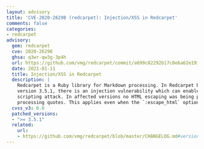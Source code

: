 ```yaml
---
layout: advisory
title: 'CVE-2020-26298 (redcarpet): Injection/XSS in Redcarpet'
comments: false
categories:
- redcarpet
advisory:
  gem: redcarpet
  cve: 2020-26298
  ghsa: q3wr-qw3g-3p4h
  url: https://github.com/vmg/redcarpet/commit/a699c82292b17c8e6a62e1914d5eccc252272793
  date: 2021-01-11
  title: Injection/XSS in Redcarpet
  description: |
    Redcarpet is a Ruby library for Markdown processing. In Redcarpet before
    version 3.5.1, there is an injection vulnerability which can enable a cross-site
    scripting attack. In affected versions no HTML escaping was being performed when
    processing quotes. This applies even when the `:escape_html` option was being used.
  cvss_v3: 6.8
  patched_versions:
  - ">= 3.5.1"
  related:
    url:
    - https://github.com/vmg/redcarpet/blob/master/CHANGELOG.md#version-351-security
---
```


